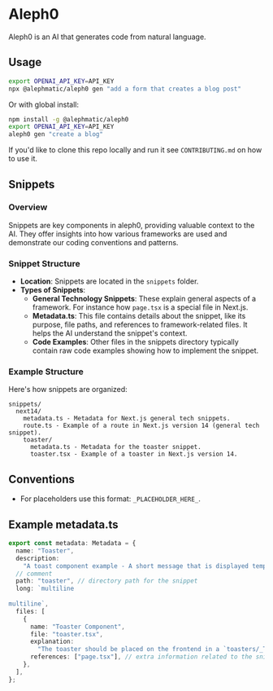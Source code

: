 # Aleph0

Aleph0 is an AI that generates code from natural language.

## Usage

```bash
export OPENAI_API_KEY=API_KEY
npx @alephmatic/aleph0 gen "add a form that creates a blog post"
```

Or with global install:

```bash
npm install -g @alephmatic/aleph0
export OPENAI_API_KEY=API_KEY
aleph0 gen "create a blog"
```

If you'd like to clone this repo locally and run it see `CONTRIBUTING.md` on how to use it.

## Snippets

### Overview

Snippets are key components in aleph0, providing valuable context to the AI. They offer insights into how various frameworks are used and demonstrate our coding conventions and patterns.

### Snippet Structure

- **Location**: Snippets are located in the `snippets` folder.
- **Types of Snippets**:
  - **General Technology Snippets**: These explain general aspects of a framework. For instance how `page.tsx` is a special file in Next.js.
  - **Metadata.ts**: This file contains details about the snippet, like its purpose, file paths, and references to framework-related files. It helps the AI understand the snippet's context.
  - **Code Examples**: Other files in the snippets directory typically contain raw code examples showing how to implement the snippet.

### Example Structure

Here's how snippets are organized:

```
snippets/
  next14/
    metadata.ts - Metadata for Next.js general tech snippets.
    route.ts - Example of a route in Next.js version 14 (general tech snippet).
    toaster/
      metadata.ts - Metadata for the toaster snippet.
      toaster.tsx - Example of a toaster in Next.js version 14.
```

## Conventions

- For placeholders use this format: `_PLACEHOLDER_HERE_`.

## Example metadata.ts

```ts
export const metadata: Metadata = {
  name: "Toaster",
  description:
    "A toast component example - A short message that is displayed temporarily.",
  // comment
  path: "toaster", // directory path for the snippet
  long: `multiline
  
multiline`,
  files: [
    {
      name: "Toaster Component",
      file: "toaster.tsx",
      explanation:
        "The toaster should be placed on the frontend in a `toasters/_TOASTER_NAME_.ts` file.",
      references: ["page.tsx"], // extra information related to the snippet like next.js's `page.tsx` conventions.
    },
  ],
};
```
